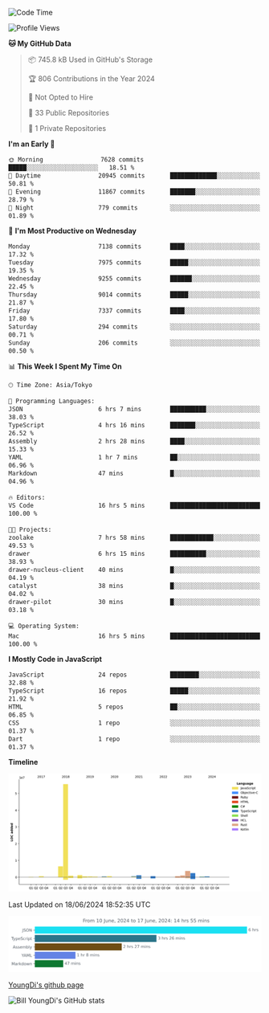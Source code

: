 <!--START_SECTION:waka-->
![Code Time](http://img.shields.io/badge/Code%20Time-759%20hrs%205%20mins-blue)

![Profile Views](http://img.shields.io/badge/Profile%20Views-0-blue)

**🐱 My GitHub Data** 

> 📦 745.8 kB Used in GitHub's Storage 
 > 
> 🏆 806 Contributions in the Year 2024
 > 
> 🚫 Not Opted to Hire
 > 
> 📜 33 Public Repositories 
 > 
> 🔑 1 Private Repositories 
 > 
**I'm an Early 🐤** 

```text
🌞 Morning                7628 commits        █████░░░░░░░░░░░░░░░░░░░░   18.51 % 
🌆 Daytime                20945 commits       █████████████░░░░░░░░░░░░   50.81 % 
🌃 Evening                11867 commits       ███████░░░░░░░░░░░░░░░░░░   28.79 % 
🌙 Night                  779 commits         ░░░░░░░░░░░░░░░░░░░░░░░░░   01.89 % 
```
📅 **I'm Most Productive on Wednesday** 

```text
Monday                   7138 commits        ████░░░░░░░░░░░░░░░░░░░░░   17.32 % 
Tuesday                  7975 commits        █████░░░░░░░░░░░░░░░░░░░░   19.35 % 
Wednesday                9255 commits        ██████░░░░░░░░░░░░░░░░░░░   22.45 % 
Thursday                 9014 commits        █████░░░░░░░░░░░░░░░░░░░░   21.87 % 
Friday                   7337 commits        ████░░░░░░░░░░░░░░░░░░░░░   17.80 % 
Saturday                 294 commits         ░░░░░░░░░░░░░░░░░░░░░░░░░   00.71 % 
Sunday                   206 commits         ░░░░░░░░░░░░░░░░░░░░░░░░░   00.50 % 
```


📊 **This Week I Spent My Time On** 

```text
🕑︎ Time Zone: Asia/Tokyo

💬 Programming Languages: 
JSON                     6 hrs 7 mins        ██████████░░░░░░░░░░░░░░░   38.03 % 
TypeScript               4 hrs 16 mins       ███████░░░░░░░░░░░░░░░░░░   26.52 % 
Assembly                 2 hrs 28 mins       ████░░░░░░░░░░░░░░░░░░░░░   15.33 % 
YAML                     1 hr 7 mins         ██░░░░░░░░░░░░░░░░░░░░░░░   06.96 % 
Markdown                 47 mins             █░░░░░░░░░░░░░░░░░░░░░░░░   04.96 % 

🔥 Editors: 
VS Code                  16 hrs 5 mins       █████████████████████████   100.00 % 

🐱‍💻 Projects: 
zoolake                  7 hrs 58 mins       ████████████░░░░░░░░░░░░░   49.53 % 
drawer                   6 hrs 15 mins       ██████████░░░░░░░░░░░░░░░   38.93 % 
drawer-nucleus-client    40 mins             █░░░░░░░░░░░░░░░░░░░░░░░░   04.19 % 
catalyst                 38 mins             █░░░░░░░░░░░░░░░░░░░░░░░░   04.02 % 
drawer-pilot             30 mins             █░░░░░░░░░░░░░░░░░░░░░░░░   03.18 % 

💻 Operating System: 
Mac                      16 hrs 5 mins       █████████████████████████   100.00 % 
```

**I Mostly Code in JavaScript** 

```text
JavaScript               24 repos            ████████░░░░░░░░░░░░░░░░░   32.88 % 
TypeScript               16 repos            █████░░░░░░░░░░░░░░░░░░░░   21.92 % 
HTML                     5 repos             ██░░░░░░░░░░░░░░░░░░░░░░░   06.85 % 
CSS                      1 repo              ░░░░░░░░░░░░░░░░░░░░░░░░░   01.37 % 
Dart                     1 repo              ░░░░░░░░░░░░░░░░░░░░░░░░░   01.37 % 
```



**Timeline**

![Lines of Code chart](https://raw.githubusercontent.com/Youngdi/Youngdi/master/assets/bar_graph.png)


 Last Updated on 18/06/2024 18:52:35 UTC
<!--END_SECTION:waka-->

![wakatime](./images/stat.svg)

[YoungDi's github page](https://youngdi.github.io)

![Bill YoungDi's GitHub stats](https://github-readme-stats.vercel.app/api?username=youngdi&count_private=true&show_icons=true)
